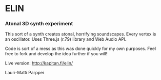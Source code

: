 # ELIN
### Atonal 3D synth experiment

This sort of a synth creates atonal, horrifying soundscapes. Every vertex is an oscillator. Uses Three.js (r.79) library and Web Audio API.

Code is sort of a mess as this was done quickly for my own purposes. Feel free to fork and develop the idea further if you will!

Live version:
http://kapitan.fi/elin/

Lauri-Matti Parppei

